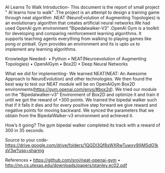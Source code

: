 AI Learns To Walk
Introduction-
	This document is the report of small project " Al learns how to walk" .The project is an attempt to design a training game through neat algorithm .NEAT (NeuroEvolution of Augmenting Topologies) is an evolutionary algorithm that creates artificial neural networks.We had used OpenAl gym environment "Bipedalwalker-V3" .OpenAI Gym is a toolkit for developing and comparing reinforcement learning algorithms. It supports teaching agents everything from walking to playing games like pong or pinball. Gym provides an environment and its is upto us to implement any learning algorithms.

Knowledge Needed-
•	Python
•	NEAT(Neuroevolution of Augmenting Topologies)
•	OpenAIGym
•	Box2D
•	Deep Neural Networks


What we did for implementing- 
We learned NEAT(NEAT: An Awesome Approach to NeuroEvolution) and other technologies. We then found the best way to test our NEAT module will be on OpenAiGym Box2D environments(https://gym.openai.com/envs/#box2d). We tried our module on the "Bipedalwalker-v3" Environment of Box2D and optimize it and train it until we got the reward of +300 points. We trained the bipedal walker such that if it falls it dies and for every positive step forward we give reward and negative points for moving backward. We synced the parameters that we obtain from the BipedalWalker-v3 environment and achieved it.

 



How’s it going?
The gym bipedal walker completed its track with a reward of 300 in 35 seconds.

Source to your code-
https://drive.google.com/drive/folders/1QGDI3Qf8sWXRwTuwxy9IIjM5dG1ksV3w?usp=sharing

References
•	https://github.com/sroj/neat-openai-gym
•	http://nn.cs.utexas.edu/downloads/papers/stanley.ec02.pdf
